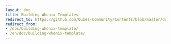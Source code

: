 ```yaml
---
layout: doc
title: Building Whonix Templates
redirect_to: https://github.com/Qubes-Community/Contents/blob/master/docs/building/building-whonix-template.md
redirect_from:
- /doc/building-whonix-template/
- /en/doc/building-whonix-template/
---
```


